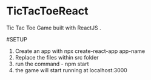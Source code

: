 # TicTacToeReact
Tic Tac Toe Game built with ReactJS . 

#SETUP
1. Create an app with npx create-react-app app-name
2. Replace the files within src folder 
3. run the command - npm start
4. the game will start running at localhost:3000
